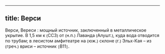 
---
title: Верси
---
Верси, Вереси
: мощный источник, заключенный в металлическое укрытие. В 1,5 км к ⦅ССЗ⦆ от ⦅н.п.⦆ Лаванда ⦅Алушт.⦆, куда вода отводится по трубам; в лесистом амфитеатре на ⦅юж.⦆ склоне ⦅г.⦆ Эльх-Кая – из ⦅греч.⦆ вриси – источник ⦃В11⦄.
